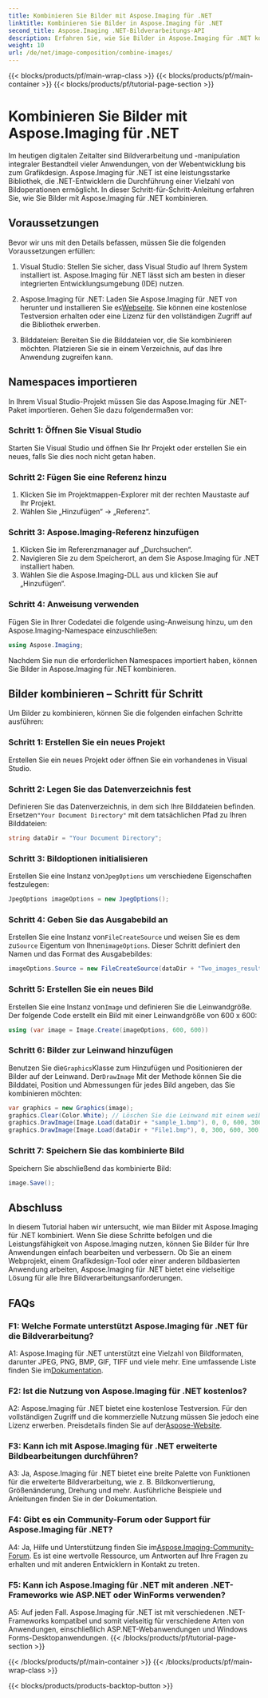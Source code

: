 ```yaml
---
title: Kombinieren Sie Bilder mit Aspose.Imaging für .NET
linktitle: Kombinieren Sie Bilder in Aspose.Imaging für .NET
second_title: Aspose.Imaging .NET-Bildverarbeitungs-API
description: Erfahren Sie, wie Sie Bilder in Aspose.Imaging für .NET kombinieren. Eine Schritt-für-Schritt-Anleitung zur leistungsstarken Bildverarbeitung.
weight: 10
url: /de/net/image-composition/combine-images/
---
```


{{< blocks/products/pf/main-wrap-class >}}
{{< blocks/products/pf/main-container >}}
{{< blocks/products/pf/tutorial-page-section >}}

# Kombinieren Sie Bilder mit Aspose.Imaging für .NET

Im heutigen digitalen Zeitalter sind Bildverarbeitung und -manipulation integraler Bestandteil vieler Anwendungen, von der Webentwicklung bis zum Grafikdesign. Aspose.Imaging für .NET ist eine leistungsstarke Bibliothek, die .NET-Entwicklern die Durchführung einer Vielzahl von Bildoperationen ermöglicht. In dieser Schritt-für-Schritt-Anleitung erfahren Sie, wie Sie Bilder mit Aspose.Imaging für .NET kombinieren. 

## Voraussetzungen

Bevor wir uns mit den Details befassen, müssen Sie die folgenden Voraussetzungen erfüllen:

1. Visual Studio: Stellen Sie sicher, dass Visual Studio auf Ihrem System installiert ist. Aspose.Imaging für .NET lässt sich am besten in dieser integrierten Entwicklungsumgebung (IDE) nutzen.

2.  Aspose.Imaging für .NET: Laden Sie Aspose.Imaging für .NET von herunter und installieren Sie es[Webseite](https://releases.aspose.com/imaging/net/). Sie können eine kostenlose Testversion erhalten oder eine Lizenz für den vollständigen Zugriff auf die Bibliothek erwerben.

3. Bilddateien: Bereiten Sie die Bilddateien vor, die Sie kombinieren möchten. Platzieren Sie sie in einem Verzeichnis, auf das Ihre Anwendung zugreifen kann.

## Namespaces importieren

In Ihrem Visual Studio-Projekt müssen Sie das Aspose.Imaging für .NET-Paket importieren. Gehen Sie dazu folgendermaßen vor:

### Schritt 1: Öffnen Sie Visual Studio

Starten Sie Visual Studio und öffnen Sie Ihr Projekt oder erstellen Sie ein neues, falls Sie dies noch nicht getan haben.

### Schritt 2: Fügen Sie eine Referenz hinzu

1. Klicken Sie im Projektmappen-Explorer mit der rechten Maustaste auf Ihr Projekt.
2. Wählen Sie „Hinzufügen“ -> „Referenz“.

### Schritt 3: Aspose.Imaging-Referenz hinzufügen

1. Klicken Sie im Referenzmanager auf „Durchsuchen“.
2. Navigieren Sie zu dem Speicherort, an dem Sie Aspose.Imaging für .NET installiert haben.
3. Wählen Sie die Aspose.Imaging-DLL aus und klicken Sie auf „Hinzufügen“.

### Schritt 4: Anweisung verwenden

Fügen Sie in Ihrer Codedatei die folgende using-Anweisung hinzu, um den Aspose.Imaging-Namespace einzuschließen:

```csharp
using Aspose.Imaging;
```

Nachdem Sie nun die erforderlichen Namespaces importiert haben, können Sie Bilder in Aspose.Imaging für .NET kombinieren.

## Bilder kombinieren – Schritt für Schritt

Um Bilder zu kombinieren, können Sie die folgenden einfachen Schritte ausführen:

### Schritt 1: Erstellen Sie ein neues Projekt

Erstellen Sie ein neues Projekt oder öffnen Sie ein vorhandenes in Visual Studio.

### Schritt 2: Legen Sie das Datenverzeichnis fest

 Definieren Sie das Datenverzeichnis, in dem sich Ihre Bilddateien befinden. Ersetzen`"Your Document Directory"` mit dem tatsächlichen Pfad zu Ihren Bilddateien:

```csharp
string dataDir = "Your Document Directory";
```

### Schritt 3: Bildoptionen initialisieren

 Erstellen Sie eine Instanz von`JpegOptions` um verschiedene Eigenschaften festzulegen:

```csharp
JpegOptions imageOptions = new JpegOptions();
```

### Schritt 4: Geben Sie das Ausgabebild an

 Erstellen Sie eine Instanz von`FileCreateSource` und weisen Sie es dem zu`Source` Eigentum von Ihnen`imageOptions`. Dieser Schritt definiert den Namen und das Format des Ausgabebildes:

```csharp
imageOptions.Source = new FileCreateSource(dataDir + "Two_images_result_out.bmp", false);
```

### Schritt 5: Erstellen Sie ein neues Bild

 Erstellen Sie eine Instanz von`Image` und definieren Sie die Leinwandgröße. Der folgende Code erstellt ein Bild mit einer Leinwandgröße von 600 x 600:

```csharp
using (var image = Image.Create(imageOptions, 600, 600))
```

### Schritt 6: Bilder zur Leinwand hinzufügen

 Benutzen Sie die`Graphics`Klasse zum Hinzufügen und Positionieren der Bilder auf der Leinwand. Der`DrawImage` Mit der Methode können Sie die Bilddatei, Position und Abmessungen für jedes Bild angeben, das Sie kombinieren möchten:

```csharp
var graphics = new Graphics(image);
graphics.Clear(Color.White); // Löschen Sie die Leinwand mit einem weißen Hintergrund.
graphics.DrawImage(Image.Load(dataDir + "sample_1.bmp"), 0, 0, 600, 300); // Erstes Bild.
graphics.DrawImage(Image.Load(dataDir + "File1.bmp"), 0, 300, 600, 300);    // Zweites Bild.
```

### Schritt 7: Speichern Sie das kombinierte Bild

Speichern Sie abschließend das kombinierte Bild:

```csharp
image.Save();
```

## Abschluss

In diesem Tutorial haben wir untersucht, wie man Bilder mit Aspose.Imaging für .NET kombiniert. Wenn Sie diese Schritte befolgen und die Leistungsfähigkeit von Aspose.Imaging nutzen, können Sie Bilder für Ihre Anwendungen einfach bearbeiten und verbessern. Ob Sie an einem Webprojekt, einem Grafikdesign-Tool oder einer anderen bildbasierten Anwendung arbeiten, Aspose.Imaging für .NET bietet eine vielseitige Lösung für alle Ihre Bildverarbeitungsanforderungen.

## FAQs

### F1: Welche Formate unterstützt Aspose.Imaging für .NET für die Bildverarbeitung?

 A1: Aspose.Imaging für .NET unterstützt eine Vielzahl von Bildformaten, darunter JPEG, PNG, BMP, GIF, TIFF und viele mehr. Eine umfassende Liste finden Sie im[Dokumentation](https://reference.aspose.com/imaging/net/).

### F2: Ist die Nutzung von Aspose.Imaging für .NET kostenlos?

 A2: Aspose.Imaging für .NET bietet eine kostenlose Testversion. Für den vollständigen Zugriff und die kommerzielle Nutzung müssen Sie jedoch eine Lizenz erwerben. Preisdetails finden Sie auf der[Aspose-Website](https://purchase.aspose.com/buy).

### F3: Kann ich mit Aspose.Imaging für .NET erweiterte Bildbearbeitungen durchführen?

A3: Ja, Aspose.Imaging für .NET bietet eine breite Palette von Funktionen für die erweiterte Bildverarbeitung, wie z. B. Bildkonvertierung, Größenänderung, Drehung und mehr. Ausführliche Beispiele und Anleitungen finden Sie in der Dokumentation.

### F4: Gibt es ein Community-Forum oder Support für Aspose.Imaging für .NET?

 A4: Ja, Hilfe und Unterstützung finden Sie im[Aspose.Imaging-Community-Forum](https://forum.aspose.com/). Es ist eine wertvolle Ressource, um Antworten auf Ihre Fragen zu erhalten und mit anderen Entwicklern in Kontakt zu treten.

### F5: Kann ich Aspose.Imaging für .NET mit anderen .NET-Frameworks wie ASP.NET oder WinForms verwenden?

A5: Auf jeden Fall. Aspose.Imaging für .NET ist mit verschiedenen .NET-Frameworks kompatibel und somit vielseitig für verschiedene Arten von Anwendungen, einschließlich ASP.NET-Webanwendungen und Windows Forms-Desktopanwendungen.
{{< /blocks/products/pf/tutorial-page-section >}}

{{< /blocks/products/pf/main-container >}}
{{< /blocks/products/pf/main-wrap-class >}}

{{< blocks/products/products-backtop-button >}}
